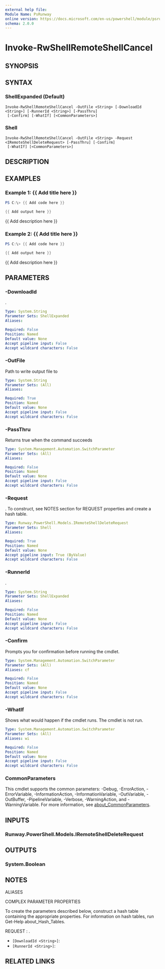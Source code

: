 ```yaml
---
external help file:
Module Name: PsRunway
online version: https://docs.microsoft.com/en-us/powershell/module/psrunway/invoke-rwshellremoteshellcancel
schema: 2.0.0
---
```


# Invoke-RwShellRemoteShellCancel

## SYNOPSIS


## SYNTAX

### ShellExpanded (Default)
```
Invoke-RwShellRemoteShellCancel -OutFile <String> [-DownloadId <String>] [-RunnerId <String>] [-PassThru]
 [-Confirm] [-WhatIf] [<CommonParameters>]
```

### Shell
```
Invoke-RwShellRemoteShellCancel -OutFile <String> -Request <IRemoteShellDeleteRequest> [-PassThru] [-Confirm]
 [-WhatIf] [<CommonParameters>]
```

## DESCRIPTION


## EXAMPLES

### Example 1: {{ Add title here }}
```powershell
PS C:\> {{ Add code here }}

{{ Add output here }}
```

{{ Add description here }}

### Example 2: {{ Add title here }}
```powershell
PS C:\> {{ Add code here }}

{{ Add output here }}
```

{{ Add description here }}

## PARAMETERS

### -DownloadId
.

```yaml
Type: System.String
Parameter Sets: ShellExpanded
Aliases:

Required: False
Position: Named
Default value: None
Accept pipeline input: False
Accept wildcard characters: False
```

### -OutFile
Path to write output file to

```yaml
Type: System.String
Parameter Sets: (All)
Aliases:

Required: True
Position: Named
Default value: None
Accept pipeline input: False
Accept wildcard characters: False
```

### -PassThru
Returns true when the command succeeds

```yaml
Type: System.Management.Automation.SwitchParameter
Parameter Sets: (All)
Aliases:

Required: False
Position: Named
Default value: None
Accept pipeline input: False
Accept wildcard characters: False
```

### -Request
.
To construct, see NOTES section for REQUEST properties and create a hash table.

```yaml
Type: Runway.PowerShell.Models.IRemoteShellDeleteRequest
Parameter Sets: Shell
Aliases:

Required: True
Position: Named
Default value: None
Accept pipeline input: True (ByValue)
Accept wildcard characters: False
```

### -RunnerId
.

```yaml
Type: System.String
Parameter Sets: ShellExpanded
Aliases:

Required: False
Position: Named
Default value: None
Accept pipeline input: False
Accept wildcard characters: False
```

### -Confirm
Prompts you for confirmation before running the cmdlet.

```yaml
Type: System.Management.Automation.SwitchParameter
Parameter Sets: (All)
Aliases: cf

Required: False
Position: Named
Default value: None
Accept pipeline input: False
Accept wildcard characters: False
```

### -WhatIf
Shows what would happen if the cmdlet runs.
The cmdlet is not run.

```yaml
Type: System.Management.Automation.SwitchParameter
Parameter Sets: (All)
Aliases: wi

Required: False
Position: Named
Default value: None
Accept pipeline input: False
Accept wildcard characters: False
```

### CommonParameters
This cmdlet supports the common parameters: -Debug, -ErrorAction, -ErrorVariable, -InformationAction, -InformationVariable, -OutVariable, -OutBuffer, -PipelineVariable, -Verbose, -WarningAction, and -WarningVariable. For more information, see [about_CommonParameters](http://go.microsoft.com/fwlink/?LinkID=113216).

## INPUTS

### Runway.PowerShell.Models.IRemoteShellDeleteRequest

## OUTPUTS

### System.Boolean

## NOTES

ALIASES

COMPLEX PARAMETER PROPERTIES

To create the parameters described below, construct a hash table containing the appropriate properties. For information on hash tables, run Get-Help about_Hash_Tables.


REQUEST <IRemoteShellDeleteRequest>: .
  - `[DownloadId <String>]`: 
  - `[RunnerId <String>]`: 

## RELATED LINKS


